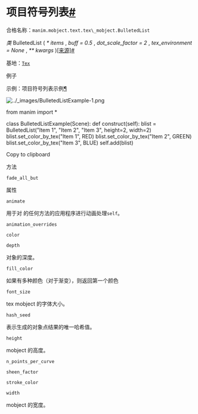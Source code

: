 # 项目符号列表[#](#bulletedlist "此标题的固定链接")

合格名称：`manim.mobject.text.tex\_mobject.BulletedList`

_类_ BulletedList ( _\* items_ , _buff = 0.5_ , _dot_scale_factor = 2_ , _tex_environment = None_ , _\*\* kwargs_ )[\[来源\]](../_modules/manim/mobject/text/tex_mobject.html#BulletedList)[#](#manim.mobject.text.tex_mobject.BulletedList "此定义的固定链接")

基地：[`Tex`](manim.mobject.text.tex_mobject.Tex.html#manim.mobject.text.tex_mobject.Tex "manim.mobject.text.tex_mobject.Tex")

例子

示例：项目符号列表示例[¶](#bulletedlistexample)

![../_images/BulletedListExample-1.png](../_images/BulletedListExample-1.png)

from manim import \*

class BulletedListExample(Scene):
def construct(self):
blist = BulletedList("Item 1", "Item 2", "Item 3", height=2, width=2)
blist.set_color_by_tex("Item 1", RED)
blist.set_color_by_tex("Item 2", GREEN)
blist.set_color_by_tex("Item 3", BLUE)
self.add(blist)

Copy to clipboard

方法

`fade_all_but`

属性

`animate`

用于对 的任何方法的应用程序进行动画处理`self`。

`animation_overrides`

`color`

`depth`

对象的深度。

`fill_color`

如果有多种颜色（对于渐变），则返回第一个颜色

`font_size`

tex mobject 的字体大小。

`hash_seed`

表示生成的对象点结果的唯一哈希值。

`height`

mobject 的高度。

`n_points_per_curve`

`sheen_factor`

`stroke_color`

`width`

mobject 的宽度。
